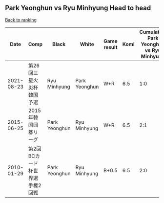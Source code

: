 ## Park Yeonghun vs Ryu Minhyung Head to head

[Back to ranking](../../index.md)




| **Date** | **Comp** | **Black** | **White** | **Game result** | **Komi** | **Cumulative Park Yeonghun vs Ryu Minhyung** | **Park Yeonghun streak** | **Ryu Minhyung streak** | 
| --- | --- | --- | --- | --- | --- | --- | --- | --- |
| 2021-08-23 | 第26回三星火災杯韓国予選 | Ryu Minhyung | Park Yeonghun | W+R | 6.5 | 1:0 | 1 | 0 | 
| 2015-06-25 | 2015年韓国囲碁リーグ | Park Yeonghun | Ryu Minhyung | W+R | 6.5 | 2:1 | 0 | 1 | 
| 2010-01-29 | 第2回BCカード杯世界選手権2回戦 | Park Yeonghun | Ryu Minhyung | B+0.5 | 6.5 | 2:0 | 2 | 0 |




